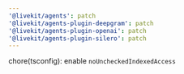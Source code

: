 ```yaml
---
'@livekit/agents': patch
'@livekit/agents-plugin-deepgram': patch
'@livekit/agents-plugin-openai': patch
'@livekit/agents-plugin-silero': patch
---
```


chore(tsconfig): enable `noUncheckedIndexedAccess`

